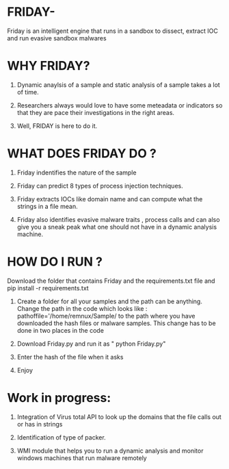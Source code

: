 # FRIDAY-
Friday is an intelligent engine that runs in a sandbox to dissect, extract IOC and run evasive sandbox malwares 


# WHY FRIDAY? 

1. Dynamic anaylsis of a sample and static analysis of a sample takes  a lot of time.

2. Researchers always would love to have some meteadata or indicators so that they are pace their investigations in the right areas.

3. Well, FRIDAY is here to do it. 


# WHAT DOES FRIDAY DO ? 

1. Friday indentifies the nature of the sample

2. Friday can predict 8 types of process injection techniques. 

3. Friday extracts IOCs like domain name and can compute what the strings in a file mean.

4. Friday also identifies evasive malware traits , process calls and can also give you a sneak peak what one should not have in a dynamic analysis machine. 

# HOW DO I RUN ? 
 
 Download the folder that contains Friday and the requirements.txt file and pip install -r requirements.txt
 
1. Create a folder for all your samples and the path can be anything. Change the path in the code which looks like : pathoffile='/home/remnux/Sample/ to the path where you have downloaded the hash files or malware samples. This change has to be done in two places in the code

2. Download Friday.py and run it as " python Friday.py"

3. Enter the hash of the file when it asks

4. Enjoy 


# Work in progress: 

1. Integration of Virus total API to look up the domains that the file calls out or has in strings 

2. Identification of type of packer.

3. WMI module that helps you to run a dynamic analysis and monitor windows machines that run malware remotely 

